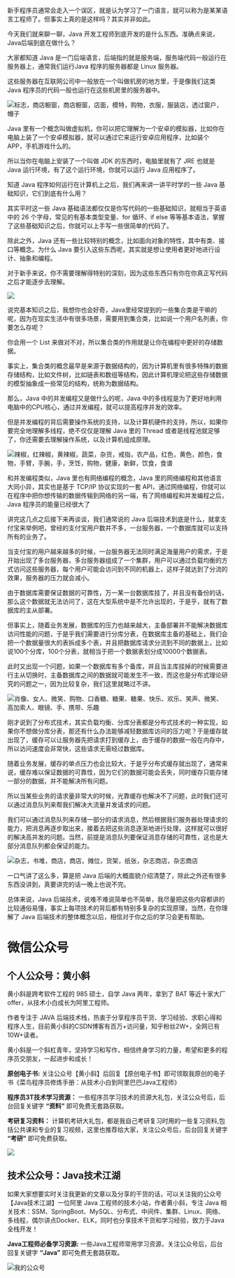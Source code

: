 
新手程序员通常会走入一个误区，就是认为学习了一门语言，就可以称为是某某语言工程师了。但事实上真的是这样吗？其实并非如此。

今天我们就来聊一聊，Java 开发工程师到底开发的是什么东西。准确点来说，Java后端到底在做什么？

大家都知道 Java 是一门后端语言，后端指的就是服务端，服务端代码一般运行在服务器上，通常我们运行Java 程序的服务器都是 Linux 服务器。

这些服务器在互联网公司中一般放在一个叫做机房的地方里，于是像我们这类 Java 程序员的代码一般也运行在这些机房里的服务器中。


![](https://mmbiz.qpic.cn/mmbiz_jpg/hbTNOSuicwludicNDAe8NpGXFQQicqI58NAueCNFVHoJfpGFS6DYuduPsqD3qOwJXyDW54NrIFrgOWW0tLXiaia74pw/640?wx_fmt=jpeg&tp=webp&wxfrom=5&wx_lazy=1&wx_co=1 "标志，商店橱窗，商店橱窗，店面，模特，购物，衣服，服装店，透过窗户，帽子")



Java 里有一个概念叫做虚拟机，你可以把它理解为一个安卓的模拟器，比如你在电脑上装了一个安卓模拟器，就可以通过它来运行安卓应用程序，比如装个 APP，手机游戏什么的。

所以当你在电脑上安装了一个叫做 JDK 的东西时，电脑里就有了 JRE 也就是 Java 运行环境，有了这个运行环境，你就可以运行 Java 应用程序了。

知道 Java 程序如何运行在计算机上之后，我们再来讲一讲平时学的一些 Java 基础知识，它们到底有什么用？

其实平时这一些 Java 基础语法都仅仅是你写代码的一些基础知识，就相当于英语中的 26 个字母，常见的有基本类型变量、for 循环、if else 等等基本语法，掌握了这些基础知识之后，你就可以上手写一些很简单的代码了。

除此之外，Java 还有一些比较特别的概念，比如面向对象的特性，其中有类、接口等概念。为什么 Java 要引入这些东西呢，其实就是想让使用者更好地进行设计、抽象和编程。

对于新手来说，你不需要理解得特别的深刻，因为这些东西只有你在你真正写代码之后才能逐步去理解。

![](https://mmbiz.qpic.cn/mmbiz_jpg/hbTNOSuicwlv4siawNIaW61ib1Hgcl0QUAhyuibdlVKPVSv1vwTicOPE5RfPnwVmYXraBkhh62nhGJpKDlibBrnrxEwg/640?wx_fmt=jpeg)

说完基本知识之后，我想你也会好奇，Java里经常提到的一些集合类是干嘛的呢，因为在现实生活中有很多场景，需要用到集合类，比如说一个用户名列表，你要怎么存呢？

你会用一个 List 来做对不对，所以集合类的作用就是让你在编程中更好的存储数据。

事实上，集合类的概念最早是来源于数据结构的，因为计算机里有很多特殊的数据存储结构，比如文件树，比如链表和数组等结构，因此计算机理论把这些存储数据的模型抽象成一些常见的结构，统称为数据结构。

那么，Java 中的并发编程又是做什么的呢，Java 中的多线程是为了更好地利用电脑中的CPU核心，通过并发编程，就可以提高程序并发的效率。

但是并发编程的背后需要操作系统的支持，以及计算机硬件的支持，所以，如果你要完全地理解多线程，绝不仅仅是理解 Java 里的 Thread 或者是线程池就足够了，你还需要去理解操作系统，以及计算机组成原理。


![](https://mmbiz.qpic.cn/mmbiz_jpg/hbTNOSuicwludicNDAe8NpGXFQQicqI58NA3ickdvv1gpvXcfNrg54pP1eKyL7B2ia0JNTWMTcgeS624Zng0JXwXQGA/640?wx_fmt=jpeg "辣椒，红辣椒，黄辣椒，蔬菜，杂货，戒指，农产品，红色，黄色，颜色，食物，手臂，手腕，手，烹饪，购物，健康，新鲜，饮食，食谱")



和并发编程类似，Java 里也有网络编程的概念，Java 里的网络编程和其他语言大同小异，其实也是基于 TCP/IP 协议实现的一套 API，通过网络编程，你就可以在程序中把你想传输的数据传输到网络的另一端，有了网络编程和并发编程之后，Java 程序员的能量已经很大了

讲完这几点之后接下来再谈谈，我们通常说的 Java 后端技术到底是什么，就拿支付宝来举例吧，曾经的支付宝用户数并不多，一台服务器，一个数据库就可以支持所有的业务了。

当支付宝的用户越来越多的时候，一台服务器无法同时满足海量用户的需求，于是开始出现了多台服务器，多台服务器组成了一个集群，用户可以通过负载均衡的方式访问这些服务器，每个用户可能会访问到不同的机器上，这样子就达到了分流的效果，服务器的压力就会减小。

由于数据库需要保证数据的可靠性，万一某一台数据库挂了，并且没有备份的话，那么这个数据就无法访问了，这在大型系统中是不允许出现的，于是乎，就有了数据库的主从部署。

但事实上，随着业务发展，数据库的压力也越来越大，主备部署并不能解决数据库访问性能的问题，于是乎我们需要进行分库分表，在数据库主备的基础上，我们会把一个数据量很大的表拆成多个表，并且把数据库请求分流到不同的数据上，比如说100个分库，100个分表，就相当于把一个数据表划分成10000个数据表。

此时又出现一个问题，如果一个数据库有多个备库，并且当主库挂掉的时候需要进行主从切换时，主备数据库之间的数据就可能发生不一致，而这也是分布式理论研究的问题之一，因为比较复杂，我们这里就略过不讲。


![](https://mmbiz.qpic.cn/mmbiz_jpg/hbTNOSuicwludicNDAe8NpGXFQQicqI58NAtxStKDiaZCBGKia8QQOe6vaXpDdYFiaB57QpibAGod08UiaTna20OAGl7XQ/640?wx_fmt=jpeg "肖像、女人、微笑、购物、口香糖、糖果、糖果、快乐、欢乐、笑声、微笑、高加索人、眼镜、手、携带、乐趣")



刚才说到了分布式技术，其实负载均衡、分库分表都是分布式技术的一种实现，如果你不想做分库分表，那还有什么办法能够减轻数据库访问的压力呢？于是缓存就出现了，缓存可以让服务器先把请求打到缓存上，由于缓存的数据一般在内存中，所以访问速度会非常快，这些请求无需经过数据库。

随着业务发展，缓存的单点压力也会比较大，于是乎分布式缓存就出现了，通常来说，缓存难以保证数据的可靠性，因为它们的数据可能会丢失，同时缓存只能存储一部分的数据，并不能解决所有问题。

所以当某些业务的请求量非常大的时候，光靠缓存也解决不了问题，此时我们还可以通过消息队列来帮我们解决大流量并发请求的问题。

我们可以通过消息队列来存储一部分的请求消息，然后根据我们服务器处理请求的能力，把消息再逐步取出来，接着去把这些消息逐渐地进行处理，这样就可以很好的解决高并发的问题。当然，前提是消息队列要保证消息存储的可靠性，这也是大部分消息队列都会保证的能力。



![](https://mmbiz.qpic.cn/mmbiz_jpg/hbTNOSuicwludicNDAe8NpGXFQQicqI58NAjHeib3k5b9gY71NZO9SUUMDDmDhCXENX1b7NxG6WXBnTSnnnyaCMHFg/640?wx_fmt=jpeg&tp=webp&wxfrom=5&wx_lazy=1&wx_co=1 "杂志，书堆，商店，商店，摊位，货架，纸张，杂志商店，杂志商店")





一口气讲了这么多，算是把 Java 后端的大概面貌介绍清楚了，除此之外还有很多东西没讲到，真要讲完的话一晚上也说不完。

总体来说，Java 后端技术，说难不难说简单也不简单，我尽量把这些内容都讲的比较通俗易懂，事实上每项技术的背后都有特别多复杂的实现原理，当然，在你理解了 Java 后端技术的整体概念以后，相信对于你之后的学习会更有帮助。


# 微信公众号

## 个人公众号：黄小斜

黄小斜是跨考软件工程的 985 硕士，自学 Java 两年，拿到了 BAT 等近十家大厂 offer，从技术小白成长为阿里工程师。

作者专注于 JAVA 后端技术栈，热衷于分享程序员干货、学习经验、求职心得和程序人生，目前黄小斜的CSDN博客有百万+访问量，知乎粉丝2W+，全网已有10W+读者。

黄小斜是一个斜杠青年，坚持学习和写作，相信终身学习的力量，希望和更多的程序员交朋友，一起进步和成长！

**原创电子书:**
关注公众号【黄小斜】后回复【原创电子书】即可领取我原创的电子书《菜鸟程序员修炼手册：从技术小白到阿里巴巴Java工程师》

**程序员3T技术学习资源：** 一些程序员学习技术的资源大礼包，关注公众号后，后台回复关键字 **“资料”** 即可免费无套路获取。	

**考研复习资料：** 
计算机考研大礼包，都是我自己考研复习时用的一些复习资料,包括公共课和专业的复习视频，这里也推荐给大家，关注公众号后，后台回复关键字 **“考研”** 即可免费获取。	

![](https://img-blog.csdnimg.cn/20190829222750556.jpg)


## 技术公众号：Java技术江湖

如果大家想要实时关注我更新的文章以及分享的干货的话，可以关注我的公众号【Java技术江湖】一位阿里 Java 工程师的技术小站，作者黄小斜，专注 Java 相关技术：SSM、SpringBoot、MySQL、分布式、中间件、集群、Linux、网络、多线程，偶尔讲点Docker、ELK，同时也分享技术干货和学习经验，致力于Java全栈开发！

**Java工程师必备学习资源:** 一些Java工程师常用学习资源，关注公众号后，后台回复关键字 **“Java”** 即可免费无套路获取。

![我的公众号](https://img-blog.csdnimg.cn/20190805090108984.jpg)
